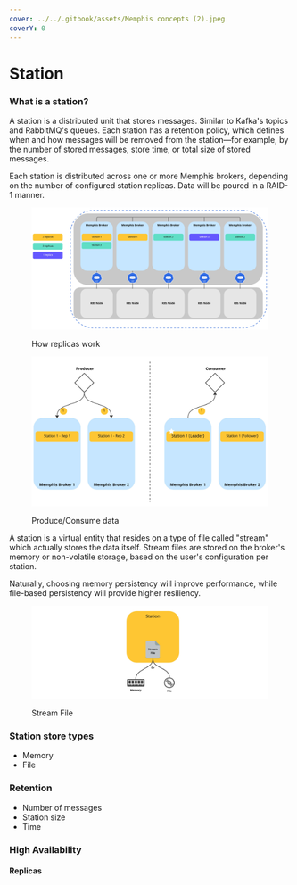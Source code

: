 ```yaml
---
cover: ../../.gitbook/assets/Memphis concepts (2).jpeg
coverY: 0
---
```


# Station

### What is a station?

A station is a distributed unit that stores messages. Similar to Kafka's topics and RabbitMQ's queues. Each station has a retention policy, which defines when and how messages will be removed from the station—for example, by the number of stored messages, store time, or total size of stored messages.

Each station is distributed across one or more Memphis brokers, depending on the number of configured station replicas. Data will be poured in a RAID-1 manner.

<figure><img src="../../.gitbook/assets/station.jpeg" alt=""><figcaption><p>How replicas work</p></figcaption></figure>

<figure><img src="../../.gitbook/assets/station_2.jpeg" alt=""><figcaption><p>Produce/Consume data</p></figcaption></figure>

A station is a virtual entity that resides on a type of file called "stream" which actually stores the data itself. Stream files are stored on the broker's memory or non-volatile storage, based on the user's configuration per station.&#x20;

Naturally, choosing memory persistency will improve performance, while file-based persistency will provide higher resiliency.

<figure><img src="../../.gitbook/assets/stream file.jpeg" alt=""><figcaption><p>Stream File</p></figcaption></figure>

### Station store types

* Memory
* File

### Retention

* Number of messages
* Station size
* Time

### High Availability

#### Replicas





